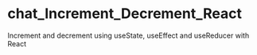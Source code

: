 # chat_Increment_Decrement_React
Increment and decrement using useState, useEffect and useReducer with React
